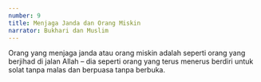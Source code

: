 ```yaml
---
number: 9
title: Menjaga Janda dan Orang Miskin
narrator: Bukhari dan Muslim
---
```


Orang yang menjaga janda atau orang miskin adalah seperti orang yang berjihad di jalan Allah – dia seperti orang yang terus menerus berdiri untuk solat tanpa malas dan berpuasa tanpa berbuka.
